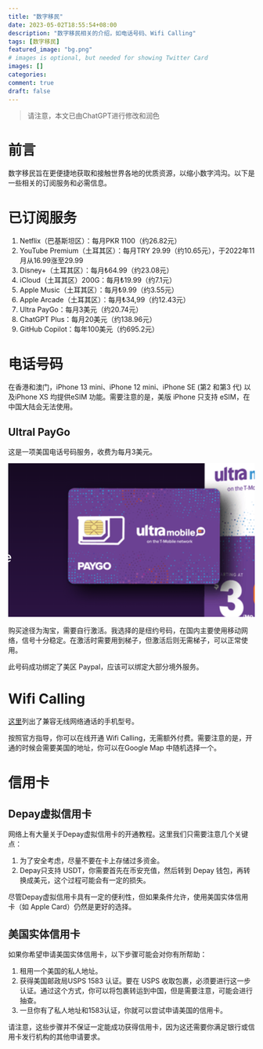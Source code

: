 ```yaml
---
title: "数字移民"
date: 2023-05-02T18:55:54+08:00
description: "数字移民相关的介绍，如电话号码、Wifi Calling"
tags: [数字移民]
featured_image: "bg.png"
# images is optional, but needed for showing Twitter Card
images: []
categories: 
comment: true
draft: false
---
```


> 请注意，本文已由ChatGPT进行修改和润色

# 前言
数字移民旨在更便捷地获取和接触世界各地的优质资源，以缩小数字鸿沟。以下是一些相关的订阅服务和必需信息。
# 已订阅服务
1. Netflix（巴基斯坦区）：每月PKR 1100（约26.82元）
2. YouTube Premium（土耳其区）：每月TRY 29.99（约10.65元），于2022年11月从16.99涨至29.99
3. Disney+（土耳其区）：每月₺64.99（约23.08元）
4. iCloud（土耳其区）200G：每月₺19.99（约7.1元）
5. Apple Music（土耳其区）：每月₺9.99（约3.55元）
6. Apple Arcade（土耳其区）：每月₺34,99（约12.43元）
7. Ultra PayGo：每月3美元（约20.74元）
8. ChatGPT Plus：每月20美元（约138.96元）
9. GitHub Copilot：每年100美元（约695.2元）

# 电话号码
在香港和澳门，iPhone 13 mini、iPhone 12 mini、iPhone SE (第2 和第3 代) 以及iPhone XS 均提供eSIM 功能。需要注意的是，美版 iPhone 只支持 eSIM，在中国大陆会无法使用。


## Ultral PayGo
这是一项美国电话号码服务，收费为每月3美元。

![](2023-05-02-22-59-56.png)

购买途径为淘宝，需要自行激活。我选择的是纽约号码，在国内主要使用移动网络，信号十分稳定。在激活时需要用到梯子，但激活后则无需梯子，可以正常使用。

此号码成功绑定了美区 Paypal，应该可以绑定大部分境外服务。

# Wifi Calling

[这里](https://www.ultramobile.com/zh/wifi-talk-text/)列出了兼容无线网络通话的手机型号。

按照官方指导，你可以在线开通 Wifi Calling，无需额外付费。需要注意的是，开通的时候会需要美国的地址，你可以在Google Map 中随机选择一个。


# 信用卡

## Depay虚拟信用卡

网络上有大量关于Depay虚拟信用卡的开通教程。这里我们只需要注意几个关键点：
1. 为了安全考虑，尽量不要在卡上存储过多资金。
2. Depay只支持 USDT，你需要首先在币安充值，然后转到 Depay 钱包，再转换成美元，这个过程可能会有一定的损失。

尽管Depay虚拟信用卡具有一定的便利性，但如果条件允许，使用美国实体信用卡（如 Apple Card）仍然是更好的选择。

## 美国实体信用卡

如果你希望申请美国实体信用卡，以下步骤可能会对你有所帮助：

1. 租用一个美国的私人地址。
2. 获得美国邮政局USPS 1583 认证。要在 USPS 收取包裹，必须要进行这一步认证。通过这个方式，你可以将包裹转运到中国，但是需要注意，可能会进行抽查。
3. 一旦你有了私人地址和1583认证，你就可以尝试申请美国的信用卡。

请注意，这些步骤并不保证一定能成功获得信用卡，因为这还需要你满足银行或信用卡发行机构的其他申请要求。